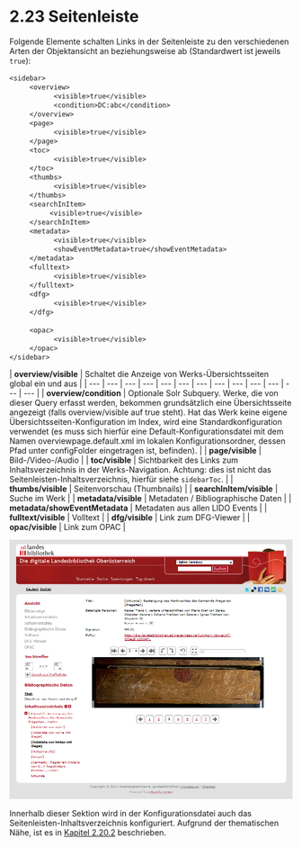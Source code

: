 # 2.23 Seitenleiste

Folgende Elemente schalten Links in der Seitenleiste zu den verschiedenen Arten der Objektansicht an beziehungsweise ab \(Standardwert ist jeweils `true`\):

```markup
<sidebar>
     <overview>
           <visible>true</visible>
           <condition>DC:abc</condition>
     </overview>
     <page>
           <visible>true</visible>
     </page>
     <toc>
           <visible>true</visible>
     </toc>
     <thumbs>
           <visible>true</visible>
     </thumbs>
     <searchInItem>
          <visible>true</visible>
     </searchInItem>
     <metadata>
           <visible>true</visible>
           <showEventMetadata>true</showEventMetadata>
     </metadata>
     <fulltext>
           <visible>true</visible>
     </fulltext>
     <dfg>
           <visible>true</visible>
     </dfg>

     <opac>
           <visible>true</visible>
     </opac>
</sidebar>
```

| **overview/visible** | Schaltet die Anzeige von Werks-Übersichtsseiten global ein und aus |
| --- | --- | --- | --- | --- | --- | --- | --- | --- | --- | --- | --- | --- |
| **overview/condition** | Optionale Solr Subquery. Werke, die von dieser Query erfasst werden, bekommen grundsätzlich eine Übersichtsseite angezeigt \(falls overview/visible auf true steht\). Hat das Werk keine eigene Übersichtsseiten-Konfiguration im Index, wird eine Standardkonfiguration verwendet \(es muss sich hierfür eine Default-Konfigurationsdatei mit dem Namen overviewpage.default.xml im lokalen Konfigurationsordner, dessen Pfad unter configFolder eingetragen ist, befinden\). |
| **page/visible** | Bild-/Video-/Audio |
| **toc/visible** | Sichtbarkeit des Links zum Inhaltsverzeichnis in der Werks-Navigation. Achtung: dies ist nicht das Seitenleisten-Inhaltsverzeichnis, hierfür siehe `sidebarToc`. |
| **thumbs/visible** | Seitenvorschau \(Thumbnails\) |
| **searchInItem/visible** | Suche im Werk |
| **metadata/visible** | Metadaten / Bibliographische Daten |
| **metadata/showEventMetadata** | Metadaten aus allen LIDO Events |
| **fulltext/visible** | Volltext |
| **dfg/visible** | Link zum DFG-Viewer |
| **opac/visible** | Link zum OPAC |

![](../.gitbook/assets/seitenleiste221.png)

Innerhalb dieser Sektion wird in der Konfigurationsdatei auch das Seitenleisten-Inhaltsverzeichnis konfiguriert. Aufgrund der thematischen Nähe, ist es in [Kapitel  2.20.2](2.12-inhaltsverzeichnisse/2.12.2-konfiguration-seitenleisten-inhaltsverzeichnis.md) beschrieben.

